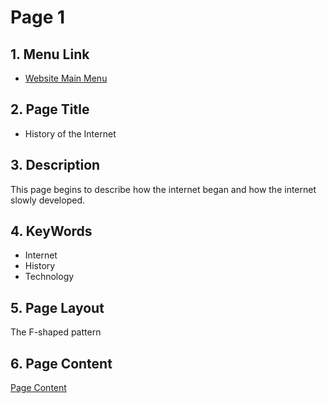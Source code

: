 # Page 1

## 1. Menu Link
* [Website Main Menu](https://www.google.com)

## 2. Page Title
* History of the Internet

## 3. Description
This page begins to describe how the internet began and how the internet slowly developed. 

## 4. KeyWords
* Internet
* History
* Technology

## 5. Page Layout
The F-shaped pattern 

## 6. Page Content
[Page Content](https://www.google.com)